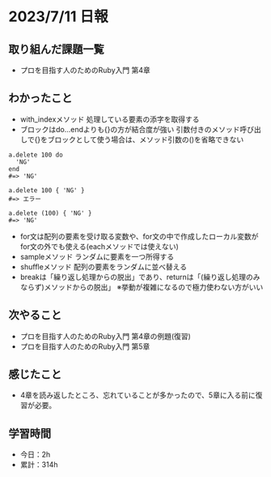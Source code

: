 # 2023/7/11 日報
## 取り組んだ課題一覧
- プロを目指す人のためのRuby入門 第4章

## わかったこと
- with_indexメソッド
  処理している要素の添字を取得する
- ブロックはdo...endよりも{}の方が結合度が強い
  引数付きのメソッド呼び出しで{}をブロックとして使う場合は、メソッド引数の()を省略できない
```
a.delete 100 do
  'NG'
end
#=> 'NG'

a.delete 100 { 'NG' }
#=> エラー

a.delete (100) { 'NG' }
#=> 'NG'
```
- for文は配列の要素を受け取る変数や、for文の中で作成したローカル変数がfor文の外でも使える(eachメソッドでは使えない)
- sampleメソッド
  ランダムに要素を一つ所得する
- shuffleメソッド
  配列の要素をランダムに並べ替える
- breakは「繰り返し処理からの脱出」であり、returnは「(繰り返し処理のみならず)メソッドからの脱出」
  ※挙動が複雑になるので極力使わない方がいい
  
## 次やること
- プロを目指す人のためのRuby入門 第4章の例題(復習)
- プロを目指す人のためのRuby入門 第5章

## 感じたこと
- 4章を読み返したところ、忘れていることが多かったので、5章に入る前に復習が必要。
  
## 学習時間
- 今日：2h
- 累計：314h
